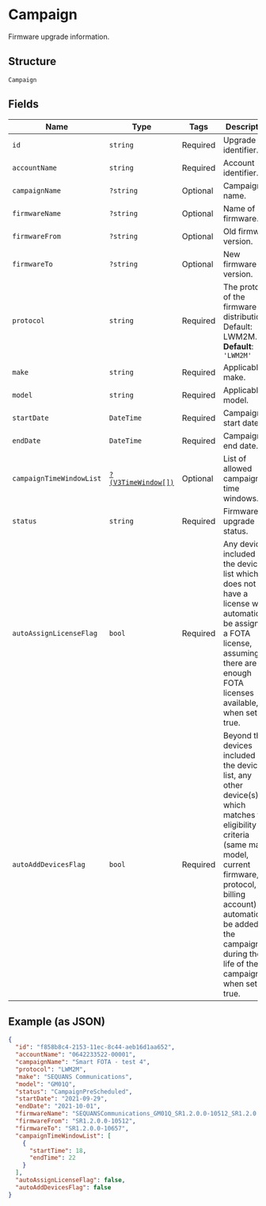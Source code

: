 
# Campaign

Firmware upgrade information.

## Structure

`Campaign`

## Fields

| Name | Type | Tags | Description | Getter | Setter |
|  --- | --- | --- | --- | --- | --- |
| `id` | `string` | Required | Upgrade identifier. | getId(): string | setId(string id): void |
| `accountName` | `string` | Required | Account identifier. | getAccountName(): string | setAccountName(string accountName): void |
| `campaignName` | `?string` | Optional | Campaign name. | getCampaignName(): ?string | setCampaignName(?string campaignName): void |
| `firmwareName` | `?string` | Optional | Name of firmware. | getFirmwareName(): ?string | setFirmwareName(?string firmwareName): void |
| `firmwareFrom` | `?string` | Optional | Old firmware version. | getFirmwareFrom(): ?string | setFirmwareFrom(?string firmwareFrom): void |
| `firmwareTo` | `?string` | Optional | New firmware version. | getFirmwareTo(): ?string | setFirmwareTo(?string firmwareTo): void |
| `protocol` | `string` | Required | The protocol of the firmware distribution. Default: LWM2M.<br>**Default**: `'LWM2M'` | getProtocol(): string | setProtocol(string protocol): void |
| `make` | `string` | Required | Applicable make. | getMake(): string | setMake(string make): void |
| `model` | `string` | Required | Applicable model. | getModel(): string | setModel(string model): void |
| `startDate` | `DateTime` | Required | Campaign start date. | getStartDate(): \DateTime | setStartDate(\DateTime startDate): void |
| `endDate` | `DateTime` | Required | Campaign end date. | getEndDate(): \DateTime | setEndDate(\DateTime endDate): void |
| `campaignTimeWindowList` | [`?(V3TimeWindow[])`](../../doc/models/v3-time-window.md) | Optional | List of allowed campaign time windows. | getCampaignTimeWindowList(): ?array | setCampaignTimeWindowList(?array campaignTimeWindowList): void |
| `status` | `string` | Required | Firmware upgrade status. | getStatus(): string | setStatus(string status): void |
| `autoAssignLicenseFlag` | `bool` | Required | Any device included in the device list which does not have a license will automatically be assigned a FOTA license, assuming there are enough FOTA licenses available, when set to true. | getAutoAssignLicenseFlag(): bool | setAutoAssignLicenseFlag(bool autoAssignLicenseFlag): void |
| `autoAddDevicesFlag` | `bool` | Required | Beyond the devices included on the device list, any other device(s) which matches the eligibility criteria (same make, model, current firmware, protocol, billing account) will automatically be added to the campaign list during the life of the campaign when set to true. | getAutoAddDevicesFlag(): bool | setAutoAddDevicesFlag(bool autoAddDevicesFlag): void |

## Example (as JSON)

```json
{
  "id": "f858b8c4-2153-11ec-8c44-aeb16d1aa652",
  "accountName": "0642233522-00001",
  "campaignName": "Smart FOTA - test 4",
  "protocol": "LWM2M",
  "make": "SEQUANS Communications",
  "model": "GM01Q",
  "status": "CampaignPreScheduled",
  "startDate": "2021-09-29",
  "endDate": "2021-10-01",
  "firmwareName": "SEQUANSCommunications_GM01Q_SR1.2.0.0-10512_SR1.2.0.0-10657",
  "firmwareFrom": "SR1.2.0.0-10512",
  "firmwareTo": "SR1.2.0.0-10657",
  "campaignTimeWindowList": [
    {
      "startTime": 18,
      "endTime": 22
    }
  ],
  "autoAssignLicenseFlag": false,
  "autoAddDevicesFlag": false
}
```

